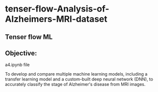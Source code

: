 # tenser-flow-Analysis-of-Alzheimers-MRI-dataset
## Tenser flow  ML 
## Objective:
a4.ipynb file 

To develop and compare multiple machine learning models, including a transfer learning model and a custom-built deep neural network (DNN), to accurately classify the stage of Alzheimer's disease from MRI images. 

